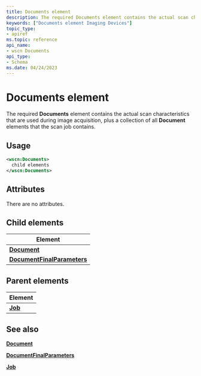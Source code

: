```yaml
---
title: Documents element
description: The required Documents element contains the actual scan characteristics that are used during image acquisition, plus a collection of all Document elements that the scan job contains.
keywords: ["Documents element Imaging Devices"]
topic_type:
- apiref
ms.topic: reference
api_name:
- wscn Documents
api_type:
- Schema
ms.date: 04/24/2023
---
```


# Documents element

The required **Documents** element contains the actual scan characteristics that are used during image acquisition, plus a collection of all **Document** elements that the scan job contains.

## Usage

```xml
<wscn:Documents>
  child elements
</wscn:Documents>
```

## Attributes

There are no attributes.

## Child elements

| Element |
|--|
| [**Document**](document.md) |
| [**DocumentFinalParameters**](documentfinalparameters.md) |

## Parent elements

| Element |
|--|
| [**Job**](job.md) |

## See also

[**Document**](document.md)

[**DocumentFinalParameters**](documentfinalparameters.md)

[**Job**](job.md)
